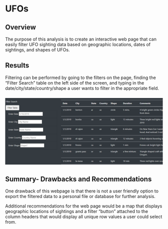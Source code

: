 # UFOs

## Overview
The purpose of this analysis is to create an interactive web page that can easily filter UFO sighting data based on geographic locations, dates of sightings, and shapes of UFOs. 

## Results
Filtering can be performed by going to the filters on the page, finding the “Filter Search” table on the left side of the screen, and typing in the date/city/state/country/shape a user wants to filter in the appropriate field. 

### ![FilterSearch](FilterSearch.png) 

## Summary- Drawbacks and Recommendations
One drawback of this webpage is that there is not a user friendly option to export the filtered data to a  personal file or database for further analysis. 

Additional recommendations for the web page would be a map that displays geographic locations of sightings and a filter “button” attached to the column headers that would display all unique row values a user could select from.  
